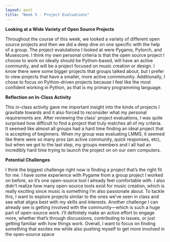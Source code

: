 ```yaml
---
layout: post
title: "Week 5 - Project Evaluations"
---
```

**Looking at a Wide Variety of Open Source Projects**

Throughout the course of this week, we looked a variety of different open source projects and then we did a deep dive on one specific with the help of a group. The project evalutations I looked at were Pygame, Pytorch, and Musescore. I think my own personal criteria is that the open source project I choose to work on ideally should be Python-based, will have an active community, and will be a project focused on music creation or design. I know there were some bigger projects that groups talked about, but I prefer to view projects that have a smaller, more active commmunity. Additionally, I chose to focus on Python-driven projects because I feel like the most confident working in Python, as that is my primary programming language. 

**Reflection on In-Class Activity**

This in-class activity gave me important insight into the kinds of projects I gravitate towards and it also forced to reconsider what my personal requirements are. After reviewing the class' project evaluations, I was quite surprised how difficult to find a project that truly matches all of my criteria. It seemed like almost all groups had a hard time finding an ideal project that is accepting of beginners. When my group was evaluating LMMS, it seemed like there were so many pros (an active community, quick responses, etc), but when we got to the last step, my groups members and I all had an incredibly hard time trying to launch the project on on our own computers. 

 **Potential Challenges**

I think the biggest challenge right now is finding a project that’s the right fit for me. I have some experience with Pygame from a group project I worked on before, so it’s one open-source tool I already feel comfortable with. I also didn’t realize how many open-source tools exist for music creation, which is really exciting since music is something I’m also passionate about. To tackle this, I want to explore projects similar to the ones we’ve seen in class and see what aligns best with my skills and interests. Another challenge I can already see is getting involved with the community—which is such a huge part of open-source work. I’ll definitely make an active effort to engage more, whether that’s through discussions, contributing to issues, or just getting familiar with how things work.
Overall, I want to focus on finding something that excites me while also pushing myself to get more involved in the open-source space